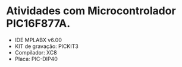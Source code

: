 # Atividades com Microcontrolador PIC16F877A.

* IDE MPLABX v6.00
* KIT de gravação: PICKIT3
* Compilador: XC8
* Placa: PIC-DIP40
